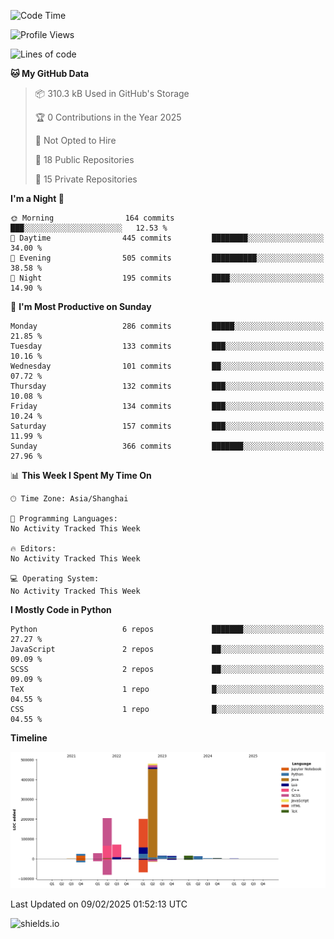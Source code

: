 <!--START_SECTION:waka-->
![Code Time](http://img.shields.io/badge/Code%20Time-428%20hrs%2054%20mins-blue)

![Profile Views](http://img.shields.io/badge/Profile%20Views-0-blue)

![Lines of code](https://img.shields.io/badge/From%20Hello%20World%20I%27ve%20Written-1.1%20million%20lines%20of%20code-blue)

**🐱 My GitHub Data** 

> 📦 310.3 kB Used in GitHub's Storage 
 > 
> 🏆 0 Contributions in the Year 2025
 > 
> 🚫 Not Opted to Hire
 > 
> 📜 18 Public Repositories 
 > 
> 🔑 15 Private Repositories 
 > 
**I'm a Night 🦉** 

```text
🌞 Morning                164 commits         ███░░░░░░░░░░░░░░░░░░░░░░   12.53 % 
🌆 Daytime                445 commits         ████████░░░░░░░░░░░░░░░░░   34.00 % 
🌃 Evening                505 commits         ██████████░░░░░░░░░░░░░░░   38.58 % 
🌙 Night                  195 commits         ████░░░░░░░░░░░░░░░░░░░░░   14.90 % 
```
📅 **I'm Most Productive on Sunday** 

```text
Monday                   286 commits         █████░░░░░░░░░░░░░░░░░░░░   21.85 % 
Tuesday                  133 commits         ███░░░░░░░░░░░░░░░░░░░░░░   10.16 % 
Wednesday                101 commits         ██░░░░░░░░░░░░░░░░░░░░░░░   07.72 % 
Thursday                 132 commits         ███░░░░░░░░░░░░░░░░░░░░░░   10.08 % 
Friday                   134 commits         ███░░░░░░░░░░░░░░░░░░░░░░   10.24 % 
Saturday                 157 commits         ███░░░░░░░░░░░░░░░░░░░░░░   11.99 % 
Sunday                   366 commits         ███████░░░░░░░░░░░░░░░░░░   27.96 % 
```


📊 **This Week I Spent My Time On** 

```text
🕑︎ Time Zone: Asia/Shanghai

💬 Programming Languages: 
No Activity Tracked This Week

🔥 Editors: 
No Activity Tracked This Week

💻 Operating System: 
No Activity Tracked This Week
```

**I Mostly Code in Python** 

```text
Python                   6 repos             ███████░░░░░░░░░░░░░░░░░░   27.27 % 
JavaScript               2 repos             ██░░░░░░░░░░░░░░░░░░░░░░░   09.09 % 
SCSS                     2 repos             ██░░░░░░░░░░░░░░░░░░░░░░░   09.09 % 
TeX                      1 repo              █░░░░░░░░░░░░░░░░░░░░░░░░   04.55 % 
CSS                      1 repo              █░░░░░░░░░░░░░░░░░░░░░░░░   04.55 % 
```



**Timeline**

![Lines of Code chart](https://raw.githubusercontent.com/kopp4/kopp4/main/assets/bar_graph.png)


 Last Updated on 09/02/2025 01:52:13 UTC
<!--END_SECTION:waka-->
![shields.io](https://img.shields.io/github/commit-activity/w/kopp4/kopp4?color=g&label=abusing%20bot&style=flat-square)
